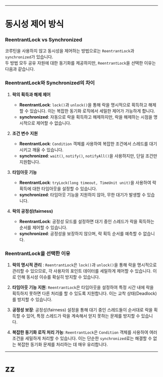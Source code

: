 
---

# 동시성 제어 방식

### ReentrantLock vs Synchronized
코루틴을 사용하지 않고 동시성을 제어하는 방법으로는 `ReentrantLock`과 `synchronized`가 있습니다.   
두 방법 모두 공유 자원에 대한 동기화를 제공하지만, `ReentrantLock`을 선택한 이유는 다음과 같습니다.

### ReentrantLock와 Synchronized의 차이
1. **락의 획득과 해제 제어**
   - **ReentrantLock**: `lock()`과 `unlock()`을 통해 락을 명시적으로 획득하고 해제할 수 있습니다. 이는 복잡한 동기화 로직에서 세밀한 제어가 가능하게 합니다.
   - **synchronized**: 자동으로 락을 획득하고 해제하지만, 락을 해제하는 시점을 명시적으로 제어할 수 없습니다.


2. **조건 변수 지원**
   - **ReentrantLock**: `Condition` 객체를 사용하여 복잡한 조건에서 스레드를 대기시키고 깨울 수 있습니다.
   - **synchronized**: `wait()`, `notify()`, `notifyAll()`을 사용하지만, 단일 조건만 지원합니다.


3. **타임아웃 기능**
   - **ReentrantLock**: `tryLock(long timeout, TimeUnit unit)`을 사용하여 락 획득에 대한 타임아웃을 설정할 수 있습니다.
   - **synchronized**: 타임아웃 기능을 지원하지 않아, 무한 대기가 발생할 수 있습니다.


4. **락의 공정성(fairness)**
   - **ReentrantLock**: 공정성 모드를 설정하면 대기 중인 스레드가 락을 획득하는 순서를 제어할 수 있습니다.
   - **synchronized**: 공정성을 보장하지 않으며, 락 획득 순서를 예측할 수 없습니다.

### ReentrantLock을 선택한 이유
1. **락의 명시적 관리** : `ReentrantLock`은 `lock()`과 `unlock()`을 통해 락을 명시적으로 관리할 수 있으므로, 각 사용자의 포인트 데이터를 세밀하게 제어할 수 있습니다. 이로 인해 동시성 이슈를 확실히 방지할 수 있습니다.


2. **타임아웃 기능 지원**: `ReentrantLock`은 타임아웃을 설정하여 특정 시간 내에 락을 획득하지 못하면 다른 처리를 할 수 있도록 지원합니다. 이는 교착 상태(Deadlock)를 방지할 수 있습니다.


3. **공정성 보장**: 공정성(fairness) 설정을 통해 대기 중인 스레드들이 순서대로 락을 획득할 수 있어, 특정 스레드가 락을 계속해서 얻지 못하는 문제를 방지할 수 있습니다.


4. **복잡한 동기화 로직 처리 가능**: `ReentrantLock`은 `Condition` 객체를 사용하여 여러 조건을 세밀하게 처리할 수 있습니다. 이는 단순한 `synchronized`로는 해결할 수 없는 복잡한 동기화 문제를 처리하는 데 매우 유리합니다.

---

# zz